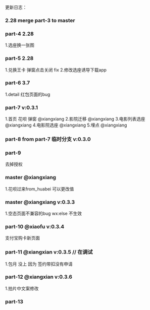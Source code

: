 更新日志：
### 2.28 merge part-3 to master
### part-4 2.28
1.选座换一张图
### part-5 2.28
1.兑换王卡 弹窗点击关闭 fix
2.修改选座诱导下载app
### part-6 3.7
1.detail 红包页面的bug
### part-7  v:0.3.1
1.首页 花呗 弹窗 @xiangxiang
2.影院迁移 @xiangxiang
3.电影列表选座 @xiangxiang
4.电影院选座 @xiangxiang
5.埋点 @xiangxiang 

### part-8 from part-7 临时分支 v:0.3.0

### part-9
去掉授权

### master @xiangxiang
1.花呗过来from_huabei 可以更改值

### master @xiangxiang v:0.3.3
1.空态页面不兼容的bug wx:else 不生效

### part-10 @xiaofu v:0.3.4
支付宝购卡新页面

### part-11 @xiangxian v:0.3.5 // 在调试
1.包月 没上 因为 签约带扣没有申请

### part-12 @xiangxian v:0.3.6
1.拍片中文案修改

### part-13